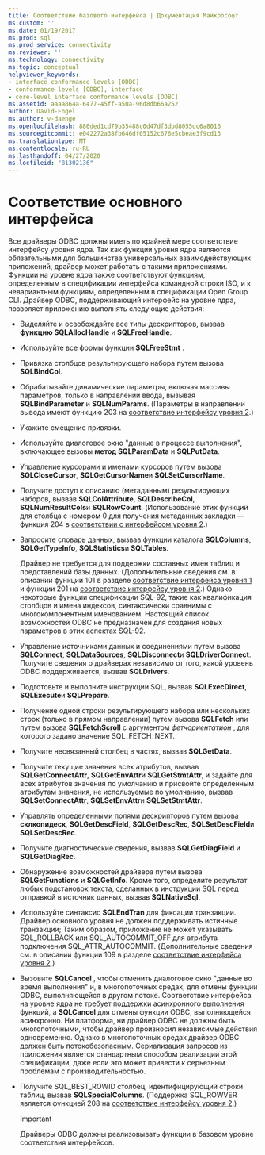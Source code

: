 ```yaml
---
title: Соответствие базового интерфейса | Документация Майкрософт
ms.custom: ''
ms.date: 01/19/2017
ms.prod: sql
ms.prod_service: connectivity
ms.reviewer: ''
ms.technology: connectivity
ms.topic: conceptual
helpviewer_keywords:
- interface conformance levels [ODBC]
- conformance levels [ODBC], interface
- core-level interface conformance levels [ODBC]
ms.assetid: aaaa864a-6477-45ff-a50a-96d8db66a252
author: David-Engel
ms.author: v-daenge
ms.openlocfilehash: 886ded1cd79b35488c0d47df3dbd8055dc6a8016
ms.sourcegitcommit: e042272a38fb646df05152c676e5cbeae3f9cd13
ms.translationtype: MT
ms.contentlocale: ru-RU
ms.lasthandoff: 04/27/2020
ms.locfileid: "81302136"
---
```

# <a name="core-interface-conformance"></a>Соответствие основного интерфейса
Все драйверы ODBC должны иметь по крайней мере соответствие интерфейсу уровня ядра. Так как функции уровня ядра являются обязательными для большинства универсальных взаимодействующих приложений, драйвер может работать с такими приложениями. Функции на уровне ядра также соответствуют функциям, определенным в спецификации интерфейса командной строки ISO, и к невариантным функциям, определенным в спецификации Open Group CLI. Драйвер ODBC, поддерживающий интерфейс на уровне ядра, позволяет приложению выполнять следующие действия:  
  
-   Выделяйте и освобождайте все типы дескрипторов, вызвав **функцию SQLAllocHandle** и **SQLFreeHandle**.  
  
-   Используйте все формы функции **SQLFreeStmt** .  
  
-   Привязка столбцов результирующего набора путем вызова **SQLBindCol**.  
  
-   Обрабатывайте динамические параметры, включая массивы параметров, только в направлении ввода, вызывая **SQLBindParameter** и **SQLNumParams**. (Параметры в направлении вывода имеют функцию 203 на [соответствие интерфейсу уровня 2](../../../odbc/reference/develop-app/level-2-interface-conformance.md).)  
  
-   Укажите смещение привязки.  
  
-   Используйте диалоговое окно "данные в процессе выполнения", включающее вызовы **метод SQLParamData** и **SQLPutData**.  
  
-   Управление курсорами и именами курсоров путем вызова **SQLCloseCursor**, **SQLGetCursorName**и **SQLSetCursorName**.  
  
-   Получите доступ к описанию (метаданным) результирующих наборов, вызвав **SQLColAttribute**, **SQLDescribeCol**, **SQLNumResultCols**и **SQLRowCount**. (Использование этих функций для столбца с номером 0 для получения метаданных закладки — функция 204 в [соответствии с интерфейсом уровня 2](../../../odbc/reference/develop-app/level-2-interface-conformance.md).)  
  
-   Запросите словарь данных, вызвав функции каталога **SQLColumns**, **SQLGetTypeInfo**, **SQLStatistics**и **SQLTables**.  
  
     Драйвер не требуется для поддержки составных имен таблиц и представлений базы данных. (Дополнительные сведения см. в описании функции 101 в разделе [соответствие интерфейса уровня 1](../../../odbc/reference/develop-app/level-1-interface-conformance.md) и функции 201 на [соответствие интерфейсу уровня 2](../../../odbc/reference/develop-app/level-2-interface-conformance.md).) Однако некоторые функции спецификации SQL-92, такие как квалификация столбцов и имена индексов, синтаксически сравнимы с многокомпонентным именованием. Настоящий список возможностей ODBC не предназначен для создания новых параметров в этих аспектах SQL-92.  
  
-   Управление источниками данных и соединениями путем вызова **SQLConnect**, **SQLDataSources**, **SQLDisconnect**и **SQLDriverConnect**. Получите сведения о драйверах независимо от того, какой уровень ODBC поддерживается, вызвав **SQLDrivers**.  
  
-   Подготовьте и выполните инструкции SQL, вызвав **SQLExecDirect**, **SQLExecute**и **SQLPrepare**.  
  
-   Получение одной строки результирующего набора или нескольких строк (только в прямом направлении) путем вызова **SQLFetch** или путем вызова **SQLFetchScroll** с аргументом *фетчориентатион* , для которого задано значение SQL_FETCH_NEXT.  
  
-   Получите несвязанный столбец в частях, вызвав **SQLGetData**.  
  
-   Получите текущие значения всех атрибутов, вызвав **SQLGetConnectAttr**, **SQLGetEnvAttr**и **SQLGetStmtAttr**, и задайте для всех атрибутов значения по умолчанию и присвойте определенным атрибутам значения, не используемые по умолчанию, вызвав **SQLSetConnectAttr**, **SQLSetEnvAttr**и **SQLSetStmtAttr**.  
  
-   Управлять определенными полями дескрипторов путем вызова **склкопидеск**, **SQLGetDescField**, **SQLGetDescRec**, **SQLSetDescField**и **SQLSetDescRec**.  
  
-   Получите диагностические сведения, вызвав **SQLGetDiagField** и **SQLGetDiagRec**.  
  
-   Обнаружение возможностей драйвера путем вызова **SQLGetFunctions** и **SQLGetInfo**. Кроме того, определите результат любых подстановок текста, сделанных в инструкции SQL перед отправкой в источник данных, вызвав **SQLNativeSql**.  
  
-   Используйте синтаксис **SQLEndTran** для фиксации транзакции. Драйвер основного уровня не должен поддерживать истинные транзакции; Таким образом, приложение не может указывать SQL_ROLLBACK или SQL_AUTOCOMMIT_OFF для атрибута подключения SQL_ATTR_AUTOCOMMIT. (Дополнительные сведения см. в описании функции 109 в разделе [соответствие интерфейса уровня 2](../../../odbc/reference/develop-app/level-2-interface-conformance.md).)  
  
-   Вызовите **SQLCancel** , чтобы отменить диалоговое окно "данные во время выполнения" и, в многопоточных средах, для отмены функции ODBC, выполняющейся в другом потоке. Соответствие интерфейса на уровне ядра не требует поддержки асинхронного выполнения функций, а **SQLCancel** для отмены функции ODBC, выполняющейся асинхронно. Ни платформа, ни драйвер ODBC не должны быть многопоточными, чтобы драйвер произносил независимые действия одновременно. Однако в многопоточных средах драйвер ODBC должен быть потокобезопасным. Сериализация запросов из приложения является стандартным способом реализации этой спецификации, даже если это может привести к серьезным проблемам с производительностью.  
  
-   Получите SQL_BEST_ROWID столбец, идентифицирующий строки таблиц, вызвав **SQLSpecialColumns**. (Поддержка SQL_ROWVER является функцией 208 на [соответствие интерфейсу уровня 2](../../../odbc/reference/develop-app/level-2-interface-conformance.md).)  
  
    > [!IMPORTANT]  
    >  Драйверы ODBC должны реализовывать функции в базовом уровне соответствия интерфейсов.
